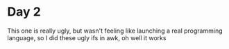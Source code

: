 # Day 2
This one is really ugly, but wasn't feeling like launching a real programming language, so I did these ugly ifs in awk, oh well it works
